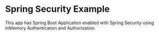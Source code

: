 # Spring Security Example
This app has Spring Boot Application enabled with Spring Security using InMemory Authentication and Authorization.
